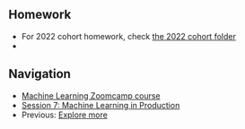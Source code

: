 ## Homework

* For 2022 cohort homework, check [the 2022 cohort folder](../cohorts/2022/)
* 
## Navigation

* [Machine Learning Zoomcamp course](../)
* [Session 7: Machine Learning in Production](./)
* Previous: [Explore more](09-explore-more.md)